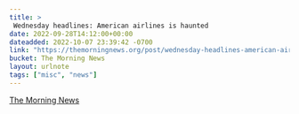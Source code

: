 ```yaml
---
title: > 
 Wednesday headlines: American airlines is haunted
date: 2022-09-28T14:12:00+00:00
dateadded: 2022-10-07 23:39:42 -0700
link: "https://themorningnews.org/post/wednesday-headlines-american-airlines-is-haunted"
bucket: The Morning News
layout: urlnote
tags: ["misc", "news"]
--- 
```


 
  
    
    
    


 <!-- end excerpt --> 
<div class='bucket'><a class='internal-link' href='/buckets/the-morning-news'>The Morning News</a></div> 
